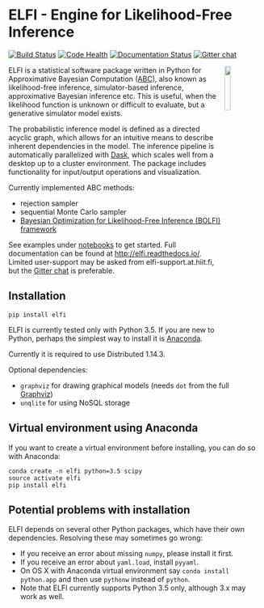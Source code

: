 ELFI - Engine for Likelihood-Free Inference
===========================================

[![Build Status](https://travis-ci.org/HIIT/elfi.svg?branch=master)](https://travis-ci.org/HIIT/elfi)
[![Code Health](https://landscape.io/github/HIIT/elfi/master/landscape.svg?style=flat)](https://landscape.io/github/HIIT/elfi/master)
[![Documentation Status](https://readthedocs.org/projects/elfi/badge/?version=latest)](http://elfi.readthedocs.io/en/latest/?badge=latest)
[![Gitter chat](https://badges.gitter.im/HIIT/elfi.svg)](https://gitter.im/HIIT/elfi?utm_source=badge&utm_medium=badge&utm_campaign=pr-badge)

<img src="https://cloud.githubusercontent.com/assets/1233418/20178983/6e22ee44-a75c-11e6-8345-5934b55b9dc6.png" width="15%" align="right"></img>

ELFI is a statistical software package written in Python for Approximative Bayesian Computation ([ABC](https://en.wikipedia.org/wiki/Approximate_Bayesian_computation)), also known as likelihood-free inference, simulator-based inference, approximative Bayesian inference etc. This is useful, when the likelihood function is unknown or difficult to evaluate, but a generative simulator model exists.

The probabilistic inference model is defined as a directed acyclic graph, which allows for an intuitive means to describe inherent dependencies in the model. The inference pipeline is automatically parallelized with [Dask](https://dask.pydata.org), which scales well from a desktop up to a cluster environment. The package includes functionality for input/output operations and visualization.

Currently implemented ABC methods:
- rejection sampler
- sequential Monte Carlo sampler
- [Bayesian Optimization for Likelihood-Free Inference (BOLFI) framework](http://jmlr.csail.mit.edu/papers/v17/15-017.html)

See examples under [notebooks](notebooks) to get started. Full documentation can be found at http://elfi.readthedocs.io/. Limited user-support may be asked from elfi-support.at.hiit.fi, but the [Gitter chat](https://gitter.im/HIIT/elfi?utm_source=share-link&utm_medium=link&utm_campaign=share-link) is preferable.


Installation
------------
```
pip install elfi
```

ELFI is currently tested only with Python 3.5. If you are new to Python, perhaps the simplest way to install it is [Anaconda](https://www.continuum.io/downloads).

Currently it is required to use Distributed 1.14.3.

Optional dependencies:
- `graphviz` for drawing graphical models (needs `dot` from the full [Graphviz](http://www.graphviz.org))
- `unqlite` for using NoSQL storage

Virtual environment using Anaconda
----------------------------------
If you want to create a virtual environment before installing, you can do so with Anaconda:

```
conda create -n elfi python=3.5 scipy
source activate elfi
pip install elfi
```

Potential problems with installation
------------------------------------
ELFI depends on several other Python packages, which have their own dependencies. Resolving these may sometimes go wrong:
- If you receive an error about missing `numpy`, please install it first.
- If you receive an error about `yaml.load`, install `pyyaml`.
- On OS X with Anaconda virtual environment say `conda install python.app` and then use `pythonw` instead of `python`.
- Note that ELFI currently supports Python 3.5 only, although 3.x may work as well.
